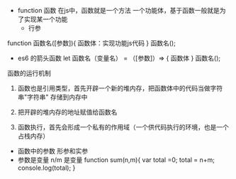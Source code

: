 - function 函数
    在js中，函数就是一个方法 一个功能体，基于函数一般就是为了实现某一个功能
    - 行参 
    
function 函数名([参数]){
    函数体：实现功能js代码
}
函数名();

- es6 的箭头函数
    let 函数名（变量名） = （[参数]）=> {
        函数体
    }
函数名();

函数的运行机制
1.  函数也是引用类型，首先开辟一个新的堆内存，把函数体中的代码当做字符串"字符串" 存储到内存中
2. 把开辟的堆内存的地址赋值给函数名 

3. 函数执行，首先会形成一个私有的作用域（一个供代码执行的环境，也是一个占栈内存）

- 函数中的参数 形参和实参
 - 参数是变量 n/m 是变量
 function sum(n,m){
     var total =0;
     total = n+m;
     console.log(total);
 }